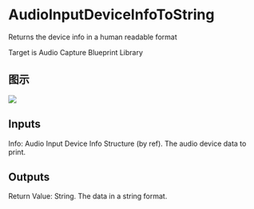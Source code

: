 # AudioInputDeviceInfoToString

Returns the device info in a human readable format

Target is Audio Capture Blueprint Library

## 图示

![]($-20221218-18023260.png)

## Inputs

Info: Audio Input Device Info Structure (by ref). The audio device data to print.  

## Outputs

Return Value: String. The data in a string format.


